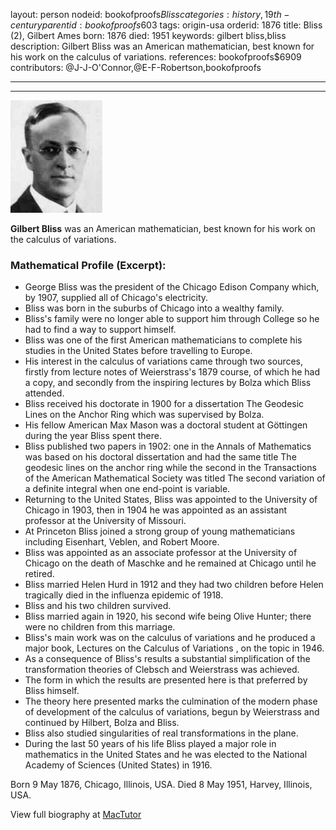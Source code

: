 layout: person
nodeid: bookofproofs$Bliss
categories: history,19th-century
parentid: bookofproofs$603
tags: origin-usa
orderid: 1876
title: Bliss (2), Gilbert Ames
born: 1876
died: 1951
keywords: gilbert bliss,bliss
description: Gilbert Bliss was an American mathematician, best known for his work on the calculus of variations.
references: bookofproofs$6909
contributors: @J-J-O'Connor,@E-F-Robertson,bookofproofs

---



---

![Bliss.jpg](https://github.com/bookofproofs/bookofproofs.github.io/blob/main/_sources/_assets/images/portraits/Bliss.jpg?raw=true)

**Gilbert Bliss** was an American mathematician, best known for his work on the calculus of variations.

### Mathematical Profile (Excerpt):
* George Bliss was the president of the Chicago Edison Company which, by 1907, supplied all of Chicago's electricity.
* Bliss was born in the suburbs of Chicago into a wealthy family.
* Bliss's family were no longer able to support him through College so he had to find a way to support himself.
* Bliss was one of the first American mathematicians to complete his studies in the United States before travelling to Europe.
* His interest in the calculus of variations came through two sources, firstly from lecture notes of Weierstrass's 1879 course, of which he had a copy, and secondly from the inspiring lectures by Bolza which Bliss attended.
* Bliss received his doctorate in 1900 for a dissertation The Geodesic Lines on the Anchor Ring  which was supervised by Bolza.
* His fellow American Max Mason was a doctoral student at Göttingen during the year Bliss spent there.
* Bliss published two papers in 1902: one in the Annals of Mathematics  was based on his doctoral dissertation and had the same title The geodesic lines on the anchor ring  while the second in the Transactions of the American Mathematical Society  was titled The second variation of a definite integral when one end-point is variable.
* Returning to the United States, Bliss was appointed to the University of Chicago in 1903, then in 1904 he was appointed as an assistant professor at the University of Missouri.
* At Princeton Bliss joined a strong group of young mathematicians including Eisenhart, Veblen, and Robert Moore.
* Bliss was appointed as an associate professor at the University of Chicago on the death of Maschke and he remained at Chicago until he retired.
* Bliss married Helen Hurd in 1912 and they had two children before Helen tragically died in the influenza epidemic of 1918.
* Bliss and his two children survived.
* Bliss married again in 1920, his second wife being Olive Hunter; there were no children from this marriage.
* Bliss's main work was on the calculus of variations and he produced a major book, Lectures on the Calculus of Variations , on the topic in 1946.
* As a consequence of Bliss's results a substantial simplification of the transformation theories of Clebsch and Weierstrass was achieved.
* The form in which the results are presented here is that preferred by Bliss himself.
* The theory here presented marks the culmination of the modern phase of development of the calculus of variations, begun by Weierstrass and continued by Hilbert, Bolza and Bliss.
* Bliss also studied singularities of real transformations in the plane.
* During the last 50 years of his life Bliss played a major role in mathematics in the United States and he was elected to the National Academy of Sciences (United States) in 1916.

Born 9 May 1876, Chicago, Illinois, USA. Died 8 May 1951, Harvey, Illinois, USA.

View full biography at [MacTutor](https://mathshistory.st-andrews.ac.uk/Biographies/Bliss/)
